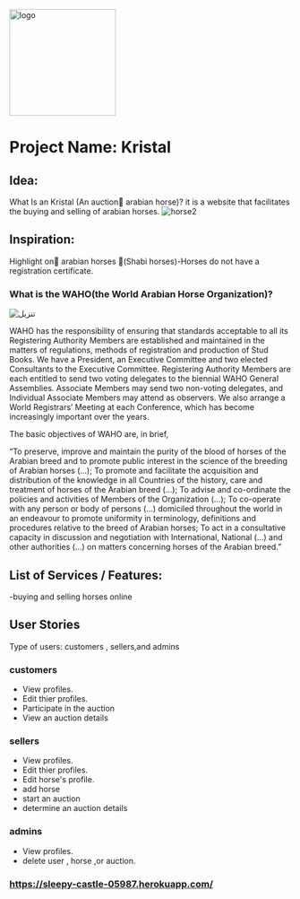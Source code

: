 
<img width="190" alt="logo" src="https://user-images.githubusercontent.com/71218097/174012243-260a07ab-2e1b-49f6-ace8-fc311e955072.png">

# Project Name: Kristal
## Idea:
What Is an Kristal (An auction ِarabian horse)? 
it is a website that facilitates the buying and selling of arabian horses.
![horse2](https://user-images.githubusercontent.com/71218097/174012581-a18785c2-03ef-42f0-b7c1-267c70235ce3.jpeg)

## Inspiration:
Highlight on ِarabian horses (ٍShabi horses)-Horses  do not have a registration certificate.
### What is the WAHO(the World Arabian Horse Organization)?
![تنزيل](https://user-images.githubusercontent.com/71218097/174016723-451b5c41-2bb5-4c4a-8b49-2ebd5002e09e.jpg)

WAHO has the responsibility of ensuring that standards acceptable to all its Registering Authority Members are established and maintained in the matters of regulations, methods of registration and production of Stud Books. We have a President, an Executive Committee and two elected Consultants to the Executive Committee. Registering Authority Members are each entitled to send two voting delegates to the biennial WAHO General Assemblies. Associate Members may send two non-voting delegates, and Individual Associate Members may attend as observers. We also arrange a World Registrars’ Meeting at each Conference, which has become increasingly important over the years.

The basic objectives of WAHO are, in brief,

“To preserve, improve and maintain the purity of the blood of horses of the Arabian breed and to promote public interest in the science of the breeding of Arabian horses (…);
To promote and facilitate the acquisition and distribution of the knowledge in all Countries of the history, care and treatment of horses of the Arabian breed (…);
To advise and co-ordinate the policies and activities of Members of the Organization (…);
To co-operate with any person or body of persons (…) domiciled throughout the world in an endeavour to promote uniformity in terminology, definitions and procedures relative to the breed of Arabian horses;
To act in a consultative capacity in discussion and negotiation with International, National (…) and other authorities (…) on matters concerning horses of the Arabian breed.”

## List of Services / Features:
-buying and selling horses online 
## User Stories
Type of users: customers , sellers,and admins
### customers
- View  profiles.
- Edit thier profiles.
- Participate in the auction
- View an auction details
### sellers
- View profiles.
- Edit thier profiles.
- Edit horse's profile.
- add horse
- start an auction
- determine an auction details
### admins
- View profiles.
- delete user , horse ,or auction.

### https://sleepy-castle-05987.herokuapp.com/



